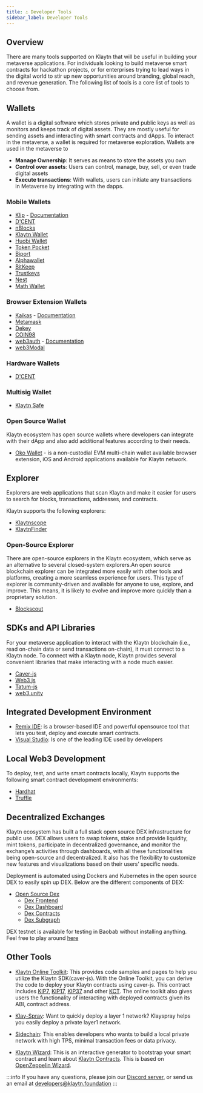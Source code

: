 ```yaml
---
title: ⚓ Developer Tools
sidebar_label: Developer Tools
---
```


## Overview <a id="Developer Tools"></a>

There are many tools supported on Klaytn that will be useful in building your metaverse applications. For individuals looking to build metaverse smart contracts for hackathon projects, or for enterprises trying to lead ways in the digital world to stir up new opportunities around branding, global reach, and revenue generation. The following list of tools is a core list of tools to choose from.


## Wallets <a id="Wallets"> </a>
A wallet is a digital software which stores private and public keys as well as monitors and keeps track of digital assets. They are mostly useful for sending assets and interacting with smart contracts and dApps. To interact in the metaverse, a wallet is required for metaverse exploration. Wallets are used in the metaverse to

* **Manage Ownership**: It serves as means to store the assets you own
* **Control over assets**: Users can control, manage, buy, sell, or even trade digital assets
* **Execute transactions**: With wallets, users can initiate any transactions in Metaverse by integrating with the dapps.

### Mobile Wallets <a id="Mobile Wallets"></a>
* [Klip](https://klipwallet.com/) - [Documentation](https://docs.klipwallet.com/)
* [D'CENT](https://dcentwallet.com/)
* [nBlocks](https://nblocks.io/)
* [Klaytn Wallet](https://wallet.klaytn.com/)
* [Huobi Wallet](https://www.huobiwallet.com/en/)
* [Token Pocket](https://www.tokenpocket.pro/)
* [Biport](https://biport.io/)
* [Alphawallet](https://alphawallet.com/)
* [BitKeep](https://bitkeep.com/)
* [Trustkeys](https://trustkeys.network/)
* [Nest](https://nes.tech/)
* [Math Wallet](https://mathwallet.org/ko-kr/)


### Browser Extension Wallets <a id="Browser Extension Wallets"></a>

* [Kaikas](https://chrome.google.com/webstore/detail/kaikas/jblndlipeogpafnldhgmapagcccfchpi) - [Documentation](https://docs.kaikas.io/)
* [Metamask](https://docs.klaytn.foundation/content/dapp/tutorials/connecting-metamask)
* [Dekey](https://chrome.google.com/webstore/detail/dekey/cekclnkpicopjiagjphfoahcinhmgbjp)
* [COIN98](https://chrome.google.com/webstore/detail/coin98-wallet/aeachknmefphepccionboohckonoeemg)
* [web3auth](https://web3auth.io/) - [Documentation](https://web3auth.io/docs/connect-blockchain/klaytn)
* [web3Modal](https://github.com/WalletConnect/web3modal/tree/V1/example)


### Hardware Wallets <a id="Hardware Wallets"></a>
* [D'CENT](https://dcentwallet.com/)

### Multisig Wallet <a id="MultiSig Wallet"></a>
* [Klaytn Safe](https://safe.klaytn.foundation/)

### Open Source Wallet <a id="Open Source Wallets"></a>

Klaytn ecosystem has open source wallets where developers can integrate with their dApp and also add additional features according to their needs.

* [Oko Wallet](https://github.com/madfish-solutions/oko-wallet) - is a non-custodial EVM multi-chain wallet available browser extension, iOS and Android applications available for Klaytn network.

## Explorer <a id="Explorer"></a>

Explorers are web applications that scan Klaytn and make it easier for users to search for blocks, transactions, addresses, and contracts.

Klaytn supports the following explorers:

* [Klaytnscope](https://scope.klaytn.com/)
* [KlaytnFinder](https://www.klaytnfinder.io/)

### Open-Source Explorer

There are open-source explorers in the Klaytn ecosystem, which serve as an alternative to several closed-system explorers.An open source blockchain explorer can be integrated more easily with other tools and platforms, creating a more seamless experience for users. This type of explorer is community-driven and available for anyone to use, explore, and improve. This means, it is likely to evolve and improve more quickly than a proprietary solution.

* [Blockscout](https://github.com/blockscout/blockscout)

## SDKs and API Libraries <a id="SDKs and API Libraries"></a>
For your metaverse application to interact with the Klaytn blockchain (i.e., read on-chain data or send transactions on-chain), it must connect to a Klaytn node.  To connect with a Klaytn node, Klaytn provides several convenient libraries that make interacting with a node much easier.

* [Caver-js](https://github.com/klaytn/caver-js)
* [Web3 js](https://web3js.readthedocs.io/en/v1.8.1/)
* [Tatum-js](https://github.com/tatumio/tatum-js)
* [web3.unity](https://github.com/ChainSafe/web3.unity)

## Integrated Development Environment <a id="Integrated Development Environment"></a>

* [Remix IDE](https://remix.ethereum.org/): is a browser-based IDE and powerful opensource tool that lets you test, deploy and execute smart contracts.
* [Visual Studio](https://code.visualstudio.com/download): Is one of the leading IDE used by developers

## Local Web3 Development <a id="Local Web3 Development"> </a>
To deploy, test, and write smart contracts locally, Klaytn supports the following smart contract development environments:

* [Hardhat](https://hardhat.org/)
* [Truffle](https://github.com/trufflesuite/truffle)

## Decentralized Exchanges <a id="Decentralized Exchanges"></a>

Klaytn ecosystem has built a full stack open source DEX infrastructure for public use.  DEX allows users to swap tokens, stake and provide liquidity, mint tokens, participate in decentralized governance, and monitor the exchange’s activities through dashboards, with all these functionalities being open-source and decentralized. It also has the flexibility to customize new features and visualizations based on their users’ specific needs.

Deployment is automated using Dockers and Kubernetes in the open source DEX to easily spin up DEX. Below are the different components of DEX: 

 * [Open Source Dex](https://dex.baobab.klaytn.net/)
    * [Dex Frontend](https://github.com/klaytn/klaytn-dex-frontend)
    * [Dex Dashboard](https://github.com/klaytn/klaytn-dex-dashboard)
    * [Dex Contracts](https://github.com/klaytn/klaytn-dex-contracts)
    * [Dex Subgraph](https://github.com/klaytn/klaytn-dex-subgraphs)

DEX testnet is available for testing in Baobab without installing anything. Feel free to play around [here](https://dex.baobab.klaytn.net/swap)

## Other Tools <a id="Other Tools"></a>

* [Klaytn Online Toolkit](https://toolkit.klaytn.foundation/): This provides code samples and pages to help you utilize the Klaytn SDK(caver-js). With the Online Toolkit, you can derive the code to deploy your Klaytn contracts using caver-js. This contract includes [KIP7](https://toolkit.klaytn.foundation/kct/KIP7Deploy), [KIP17](https://toolkit.klaytn.foundation/kct/KIP17Deploy), [KIP37](https://toolkit.klaytn.foundation/kct/KIP37Deploy) and other [KCT](https://toolkit.klaytn.foundation/kct/KCTDetection). The online toolkit also gives users the functionality of interacting with deployed contracts given its ABI, contract address.
  
* [Klay-Spray](https://github.com/klaytn/klayspray): Want to quickly deploy a layer 1 network? Klayspray helps you easily deploy a private layer1 network.
  
* [Sidechain](https://docs.klaytn.foundation/content/installation-guide/deployment/service-chain): This enables developers who wants to build a local private network with high TPS, minimal transaction fees or data privacy.
   
* [Klaytn Wizard](https://wizard.klaytn.foundation/): This is an interactive generator to bootstrap your smart contract and learn about [Klaytn Contracts](https://github.com/klaytn/klaytn-contracts). This is based on [OpenZeppelin Wizard](https://wizard.openzeppelin.com/).


:::info
If you have any questions, please join our [Discord server](https://discord.io/KlaytnOfficial), or send us an email at developers@klaytn.foundation
:::


